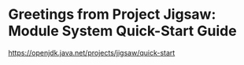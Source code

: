 # Greetings from Project Jigsaw: Module System Quick-Start Guide

https://openjdk.java.net/projects/jigsaw/quick-start
